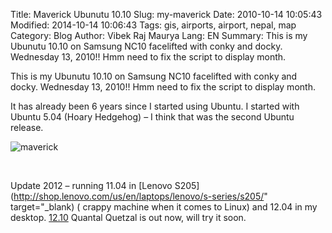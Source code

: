 Title: Maverick Ubunutu 10.10 
Slug: my-maverick
Date: 2010-10-14 10:05:43
Modified: 2014-10-14 10:06:43
Tags: gis, airports, airport, nepal, map
Category: Blog 
Author: Vibek Raj Maurya 
Lang: EN
Summary: This is my Ubunutu 10.10 on Samsung NC10 facelifted with conky and docky. Wednesday 13, 2010!! Hmm need to fix the script to display month.

This is my Ubunutu 10.10 on Samsung NC10 facelifted with conky and docky. Wednesday 13, 2010!! Hmm need to fix the script to display month.

It has already been 6 years since I started using Ubuntu. I started with Ubuntu 5.04 (Hoary Hedgehog) – I think that was the second Ubuntu release.

![maverick](http://res.cloudinary.com/rvibek-com-np/image/upload/v1432017585/maverick_rvibek_rk2fzo.png)

 

Update 2012 – running 11.04 in [Lenovo S205](http://shop.lenovo.com/us/en/laptops/lenovo/s-series/s205/" target="_blank) ( crappy machine when it comes to Linux) and 12.04 in my desktop. [12.10](http://releases.ubuntu.com/12.10/ "Ubuntu 12.10 (Quantal Quetzal)") Quantal Quetzal is out now, will try it soon.



